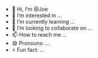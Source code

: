 - 👋 Hi, I’m @Joe
- 👀 I’m interested in ...
- 🌱 I’m currently learning ...
- 💞️ I’m looking to collaborate on ...
- 📫 How to reach me ...
- 😄 Pronouns: ...
- ⚡ Fun fact: ...

<!---
Yoyonative/Yoyonative is a ✨ special ✨ repository because its `README.md` (this file) appears on your GitHub profile.
You can click the Preview link to take a look at your changes.   
becoming the best being the best
soon to get alot of money
soon find more positive surroundings
drug free
clear minded
fixed
better
I can be anything I want
immunity 4 life.
